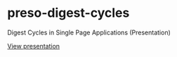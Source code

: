preso-digest-cycles
===================

Digest Cycles in Single Page Applications (Presentation)

[View presentation](http://bguiz.github.io/preso-digest-cycles)
